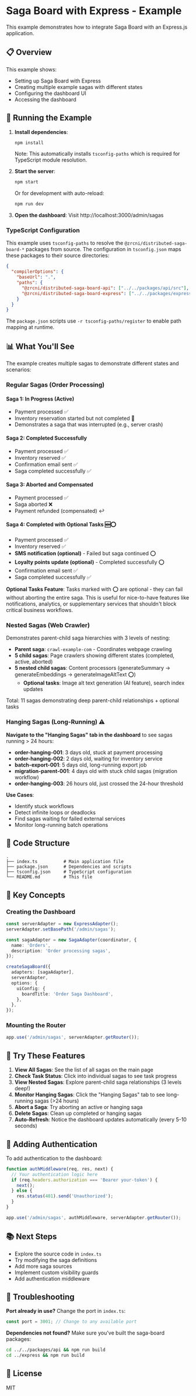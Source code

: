 # Saga Board with Express - Example

This example demonstrates how to integrate Saga Board with an Express.js application.

## 📋 Overview

This example shows:
- Setting up Saga Board with Express
- Creating multiple example sagas with different states
- Configuring the dashboard UI
- Accessing the dashboard

## 🚀 Running the Example

1. **Install dependencies**:
   ```bash
   npm install
   ```

   Note: This automatically installs `tsconfig-paths` which is required for TypeScript module resolution.

2. **Start the server**:
   ```bash
   npm start
   ```

   Or for development with auto-reload:
   ```bash
   npm run dev
   ```

3. **Open the dashboard**:
   Visit http://localhost:3000/admin/sagas

### TypeScript Configuration

This example uses `tsconfig-paths` to resolve the `@zrcni/distributed-saga-board-*` packages from source. The configuration in `tsconfig.json` maps these packages to their source directories:

```json
{
  "compilerOptions": {
    "baseUrl": ".",
    "paths": {
      "@zrcni/distributed-saga-board-api": ["../../packages/api/src"],
      "@zrcni/distributed-saga-board-express": ["../../packages/express/src"]
    }
  }
}
```

The `package.json` scripts use `-r tsconfig-paths/register` to enable path mapping at runtime.

## 📊 What You'll See

The example creates multiple sagas to demonstrate different states and scenarios:

### Regular Sagas (Order Processing)

#### Saga 1: In Progress (Active)
- Payment processed ✅
- Inventory reservation started but not completed 🔄
- Demonstrates a saga that was interrupted (e.g., server crash)

#### Saga 2: Completed Successfully
- Payment processed ✅
- Inventory reserved ✅
- Confirmation email sent ✅
- Saga completed successfully ✅

#### Saga 3: Aborted and Compensated
- Payment processed ✅
- Saga aborted ❌
- Payment refunded (compensated) ↩️

#### Saga 4: Completed with Optional Tasks 🆕⭕
- Payment processed ✅
- Inventory reserved ✅
- **SMS notification (optional)** - Failed but saga continued ⭕
- **Loyalty points update (optional)** - Completed successfully ⭕
- Confirmation email sent ✅
- Saga completed successfully ✅

**Optional Tasks Feature**: Tasks marked with ⭕ are optional - they can fail without aborting the entire saga. This is useful for nice-to-have features like notifications, analytics, or supplementary services that shouldn't block critical business workflows.

### Nested Sagas (Web Crawler)

Demonstrates parent-child saga hierarchies with 3 levels of nesting:
- **Parent saga**: `crawl-example-com` - Coordinates webpage crawling
- **5 child sagas**: Page crawlers showing different states (completed, active, aborted)
- **5 nested child sagas**: Content processors (generateSummary → generateEmbeddings → generateImageAltText ⭕)
  - **Optional tasks**: Image alt text generation (AI feature), search index updates

Total: 11 sagas demonstrating deep parent-child relationships + optional tasks

### Hanging Sagas (Long-Running) ⚠️

**Navigate to the "Hanging Sagas" tab in the dashboard** to see sagas running > 24 hours:

- **order-hanging-001**: 3 days old, stuck at payment processing
- **order-hanging-002**: 2 days old, waiting for inventory service
- **batch-export-001**: 5 days old, long-running export job
- **migration-parent-001**: 4 days old with stuck child sagas (migration workflow)
- **order-hanging-003**: 26 hours old, just crossed the 24-hour threshold

**Use Cases**: 
- Identify stuck workflows
- Detect infinite loops or deadlocks
- Find sagas waiting for failed external services
- Monitor long-running batch operations

## 🔧 Code Structure

```
.
├── index.ts          # Main application file
├── package.json      # Dependencies and scripts
├── tsconfig.json     # TypeScript configuration
└── README.md         # This file
```

## 📝 Key Concepts

### Creating the Dashboard

```typescript
const serverAdapter = new ExpressAdapter();
serverAdapter.setBasePath('/admin/sagas');

const sagaAdapter = new SagaAdapter(coordinator, {
  name: 'Orders',
  description: 'Order processing sagas',
});

createSagaBoard({
  adapters: [sagaAdapter],
  serverAdapter,
  options: {
    uiConfig: {
      boardTitle: 'Order Saga Dashboard',
    },
  },
});
```

### Mounting the Router

```typescript
app.use('/admin/sagas', serverAdapter.getRouter());
```

## 🎯 Try These Features

1. **View All Sagas**: See the list of all sagas on the main page
2. **Check Task Status**: Click into individual sagas to see task progress
3. **View Nested Sagas**: Explore parent-child saga relationships (3 levels deep!)
4. **Monitor Hanging Sagas**: Click the "Hanging Sagas" tab to see long-running sagas (>24 hours)
5. **Abort a Saga**: Try aborting an active or hanging saga
6. **Delete Sagas**: Clean up completed or hanging sagas
7. **Auto-Refresh**: Notice the dashboard updates automatically (every 5-10 seconds)

## 🔐 Adding Authentication

To add authentication to the dashboard:

```typescript
function authMiddleware(req, res, next) {
  // Your authentication logic here
  if (req.headers.authorization === 'Bearer your-token') {
    next();
  } else {
    res.status(401).send('Unauthorized');
  }
}

app.use('/admin/sagas', authMiddleware, serverAdapter.getRouter());
```

## 📚 Next Steps

- Explore the source code in `index.ts`
- Try modifying the saga definitions
- Add more saga sources
- Implement custom visibility guards
- Add authentication middleware

## 🐛 Troubleshooting

**Port already in use?**
Change the port in `index.ts`:
```typescript
const port = 3001; // Change to any available port
```

**Dependencies not found?**
Make sure you've built the saga-board packages:
```bash
cd ../../packages/api && npm run build
cd ../express && npm run build
```

## 📄 License

MIT
